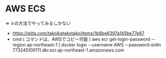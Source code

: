 # AWS ECS 
=> ↓の方法でやってみるしかない
* https://qiita.com/takoikatakotako/items/1b6be6397a145be77e87
* cmd ( コマンドは、AWSでコピー可能 )
aws ecr get-login-password --region ap-northeast-1 | docker login --username AWS --password-stdin 773245100111.dkr.ecr.ap-northeast-1.amazonaws.com
